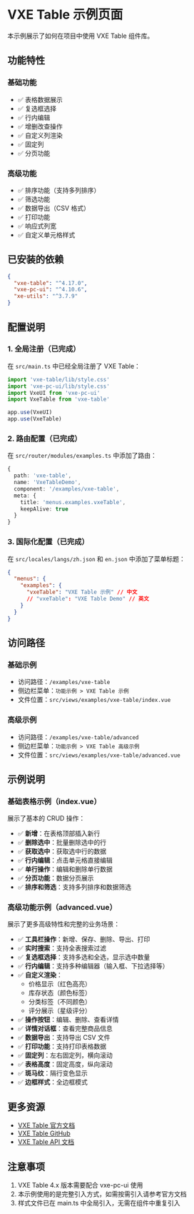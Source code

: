 # VXE Table 示例页面

本示例展示了如何在项目中使用 VXE Table 组件库。

## 功能特性

### 基础功能

- ✅ 表格数据展示
- ✅ 复选框选择
- ✅ 行内编辑
- ✅ 增删改查操作
- ✅ 自定义列渲染
- ✅ 固定列
- ✅ 分页功能

### 高级功能

- ✅ 排序功能（支持多列排序）
- ✅ 筛选功能
- ✅ 数据导出（CSV 格式）
- ✅ 打印功能
- ✅ 响应式列宽
- ✅ 自定义单元格样式

## 已安装的依赖

```json
{
  "vxe-table": "^4.17.0",
  "vxe-pc-ui": "^4.10.6",
  "xe-utils": "^3.7.9"
}
```

## 配置说明

### 1. 全局注册（已完成）

在 `src/main.ts` 中已经全局注册了 VXE Table：

```typescript
import 'vxe-table/lib/style.css'
import 'vxe-pc-ui/lib/style.css'
import VxeUI from 'vxe-pc-ui'
import VxeTable from 'vxe-table'

app.use(VxeUI)
app.use(VxeTable)
```

### 2. 路由配置（已完成）

在 `src/router/modules/examples.ts` 中添加了路由：

```typescript
{
  path: 'vxe-table',
  name: 'VxeTableDemo',
  component: '/examples/vxe-table',
  meta: {
    title: 'menus.examples.vxeTable',
    keepAlive: true
  }
}
```

### 3. 国际化配置（已完成）

在 `src/locales/langs/zh.json` 和 `en.json` 中添加了菜单标题：

```json
{
  "menus": {
    "examples": {
      "vxeTable": "VXE Table 示例" // 中文
      // "vxeTable": "VXE Table Demo" // 英文
    }
  }
}
```

## 访问路径

### 基础示例

- 访问路径：`/examples/vxe-table`
- 侧边栏菜单：`功能示例 > VXE Table 示例`
- 文件位置：`src/views/examples/vxe-table/index.vue`

### 高级示例

- 访问路径：`/examples/vxe-table/advanced`
- 侧边栏菜单：`功能示例 > VXE Table 高级示例`
- 文件位置：`src/views/examples/vxe-table/advanced.vue`

## 示例说明

### 基础表格示例（index.vue）

展示了基本的 CRUD 操作：

- ✅ **新增**：在表格顶部插入新行
- ✅ **删除选中**：批量删除选中的行
- ✅ **获取选中**：获取选中行的数据
- ✅ **行内编辑**：点击单元格直接编辑
- ✅ **单行操作**：编辑和删除单行数据
- ✅ **分页功能**：数据分页展示
- ✅ **排序和筛选**：支持多列排序和数据筛选

### 高级功能示例（advanced.vue）

展示了更多高级特性和完整的业务场景：

- ✅ **工具栏操作**：新增、保存、删除、导出、打印
- ✅ **实时搜索**：支持全表搜索过滤
- ✅ **复选框选择**：支持多选和全选，显示选中数量
- ✅ **行内编辑**：支持多种编辑器（输入框、下拉选择等）
- ✅ **自定义渲染**：
  - 价格显示（红色高亮）
  - 库存状态（颜色标签）
  - 分类标签（不同颜色）
  - 评分展示（星级评分）
- ✅ **操作按钮**：编辑、删除、查看详情
- ✅ **详情对话框**：查看完整商品信息
- ✅ **数据导出**：支持导出 CSV 文件
- ✅ **打印功能**：支持打印表格数据
- ✅ **固定列**：左右固定列，横向滚动
- ✅ **表格高度**：固定高度，纵向滚动
- ✅ **斑马纹**：隔行变色显示
- ✅ **边框样式**：全边框模式

## 更多资源

- [VXE Table 官方文档](https://vxetable.cn)
- [VXE Table GitHub](https://github.com/x-extends/vxe-table)
- [VXE Table API 文档](https://vxetable.cn/v4/#/table/api)

## 注意事项

1. VXE Table 4.x 版本需要配合 vxe-pc-ui 使用
2. 本示例使用的是完整引入方式，如需按需引入请参考官方文档
3. 样式文件已在 main.ts 中全局引入，无需在组件中重复引入
